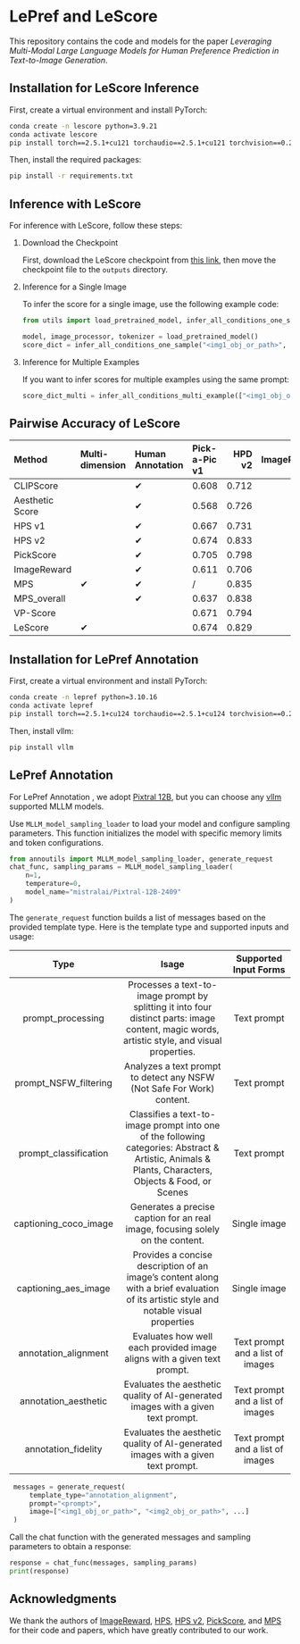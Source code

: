 # LePref and LeScore

This repository contains the code and models for the paper *Leveraging Multi-Modal Large Language Models for Human Preference Prediction in Text-to-Image Generation*.

## Installation for LeScore Inference

First, create a virtual environment and install PyTorch:

```bash
conda create -n lescore python=3.9.21
conda activate lescore
pip install torch==2.5.1+cu121 torchaudio==2.5.1+cu121 torchvision==0.20.1+cu121 --index-url https://download.pytorch.org/whl/cu121
```

Then, install the required packages:

```bash
pip install -r requirements.txt
```

## Inference with LeScore

For inference with LeScore, follow these steps:

1. Download the Checkpoint

   First, download the LeScore checkpoint from [this link](https://drive.google.com/file/d/1g3JnycSLlmKqIXGDjYYR5eoDxrowiGte/view?usp=drive_link), then move the checkpoint file to the `outputs` directory.

2. Inference for a Single Image 

   To infer the score for a single image, use the following example code:
   
   ```python
   from utils import load_pretrained_model, infer_all_conditions_one_sample, infer_all_conditions_multi_example

   model, image_processor, tokenizer = load_pretrained_model()
   score_dict = infer_all_conditions_one_sample("<img1_obj_or_path>", "<prompt>", model, image_processor, tokenizer)
   ```
   
3. Inference for Multiple Examples  

   If you want to infer scores for multiple examples using the same prompt:
   
   ```python
   score_dict_multi = infer_all_conditions_multi_example(["<img1_obj_or_path>", "<img2_obj_or_path>", ...], "<prompt>", model, image_processor, tokenizer)
   ```
## Pairwise Accuracy of LeScore
| Method                      | Multi-dimension   | Human Annotation   |    Pick-a-Pic v1|   HPD v2 |   ImageRewardDB | Mean   |
|:----------------------------|:--------|:--------------|:----------------|---------:|----------------:|:-------|
| CLIPScore        |         | ✔             |            0.608|    0.712 |           0.543 | 0.628  |
| Aesthetic Score  |         | ✔             |            0.568|    0.726 |           0.574 | 0.623  |
| HPS v1              |         | ✔             | 0.667|    0.731 |           0.612 | 0.67   |
| HPS v2           |         | ✔             | 0.674|    0.833 |           0.657 | 0.721  |
| PickScore       |         | ✔             | 0.705|    0.798 |           0.629 | 0.711  |
| ImageReward    |         | ✔             | 0.611|    0.706 |           0.651 | 0.656  |
| MPS                   | ✔       | ✔             | / |    0.835 |           0.675 | /      |
| MPS_overall          |         | ✔             | 0.637|    0.838 |           0.663 | 0.713  |
| VP-Score     |         |               | 0.671|    0.794 |           0.663 | 0.709  |
| LeScore                     | ✔       |               | 0.674|    0.829 |           0.642 | 0.715  |

## Installation for LePref Annotation

First, create a virtual environment and install PyTorch:

```bash
conda create -n lepref python=3.10.16
conda activate lepref
pip install torch==2.5.1+cu124 torchaudio==2.5.1+cu124 torchvision==0.20.1+cu124 --index-url https://download.pytorch.org/whl/cu124
```

Then, install vllm:
```bash
pip install vllm
```

## LePref Annotation 

For LePref Annotation , we adopt [Pixtral 12B](https://drive.google.com/file/d/1g3JnycSLlmKqIXGDjYYR5eoDxrowiGte/view?usp=drive_link), but you can choose any [vllm](https://docs.vllm.ai/en/latest/) supported MLLM models.

Use `MLLM_model_sampling_loader` to load your model and configure sampling parameters. This function initializes the model with specific memory limits and token configurations.

 ```python
 from annoutils import MLLM_model_sampling_loader, generate_request
 chat_func, sampling_params = MLLM_model_sampling_loader(
     n=1,
     temperature=0,
     model_name="mistralai/Pixtral-12B-2409"
 )
 ```

The `generate_request` function builds a list of messages based on the provided template type. Here is the template type and supported inputs and usage:

 | Type  | Isage    | Supported Input Forms |
 |:-:|:-:|:-:|
 | prompt_processing   | Processes a text-to-image prompt by splitting it into four distinct parts: image content, magic words, artistic style, and visual properties.           | Text prompt    |
 | prompt_NSFW_filtering   | Analyzes a text prompt to detect any NSFW (Not Safe For Work) content.       | Text prompt        |
 | prompt_classification   | Classifies a text-to-image prompt into one of the following categories: Abstract & Artistic, Animals & Plants, Characters, Objects & Food, or Scenes          | Text prompt |
 | captioning_coco_image	   | Generates a precise caption for an real image, focusing solely on the content.                  |Single image |
 | captioning_aes_image   | Provides a concise description of an image’s content along with a brief evaluation of its artistic style and notable visual properties          |Single image  |
 | annotation_alignment   | Evaluates how well each provided image aligns with a given text prompt.              | Text prompt and a list of images|
 | annotation_aesthetic   | Evaluates the aesthetic quality of AI-generated images with a given text prompt.           | Text prompt and a list of images|
 | annotation_fidelity  | Evaluates the aesthetic quality of AI-generated images with a given text prompt.           | Text prompt and a list of images|

```python
 messages = generate_request(
     template_type="annotation_alignment",
     prompt="<prompt>",
     image=["<img1_obj_or_path>", "<img2_obj_or_path>", ...]
 )
 ```

Call the chat function with the generated messages and sampling parameters to obtain a response:

 ```python
 response = chat_func(messages, sampling_params)
 print(response)
 ```
    
## Acknowledgments

We thank the authors of [ImageReward](https://github.com/kekewind/ImageReward), [HPS](https://github.com/tgxs002/align_sd), [HPS v2](https://github.com/tgxs002/HPSv2), [PickScore](https://github.com/yuvalkirstain/PickScore), and [MPS](https://github.com/Kwai-Kolors/MPS) for their code and papers, which have greatly contributed to our work.

